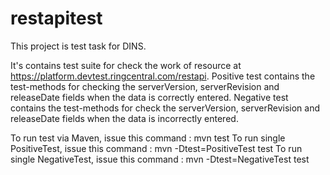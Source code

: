 # restapitest

This project is test task for DINS.

It's contains test suite for check the work of resource at https://platform.devtest.ringcentral.com/restapi.
Positive test contains the test-methods for checking the serverVersion, serverRevision and releaseDate fields when the data is correctly entered.
Negative test contains the test-methods for check the serverVersion, serverRevision and releaseDate fields when the data is incorrectly entered.

To run test via Maven, issue this command : mvn test
To run single PositiveTest, issue this command : mvn -Dtest=PositiveTest test
To run single NegativeTest, issue this command : mvn -Dtest=NegativeTest test
